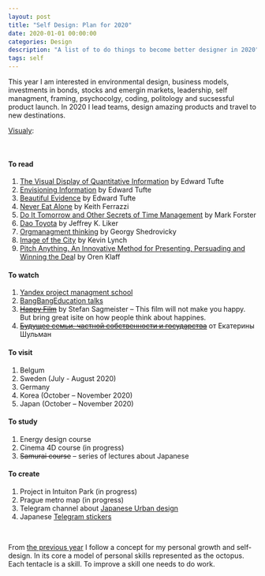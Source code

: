 ```yaml
---
layout: post
title: "Self Design: Plan for 2020"
date: 2020-01-01 00:00:00
categories: Design
description: "A list of to do things to become better designer in 2020"
tags: self
---
```


This year I am interested in environmental design, business models, investments in bonds, stocks and emergin markets, leadership, self managment, framing, psychocolgy, coding, politology and sucsessful product launch. In 2020 I lead teams, design amazing products and travel to new destinations.

[Visualy](https://fff.works/octopus/sMDZj2e):

<img src="/assets/images/lazy.png" alt="Progress 2020" data-echo="/blog_img/posts/octopus.png">

#### To read

1. [The Visual Display of Quantitative Information](https://www.edwardtufte.com/tufte/books_vdqi) by Edward Tufte
2. [Envisioning Information](https://www.edwardtufte.com/tufte/books_ei) by Edward Tufte
3. [Beautiful Evidence](https://www.edwardtufte.com/tufte/books_be) by Edward Tufte
5. [Never Eat Alone](https://www.amazon.com/Never-Eat-Alone-Expanded-Updated/dp/0385346654) by Keith Ferrazzi
6. [Do It Tomorrow and Other Secrets of Time Management](https://www.amazon.com/Tomorrow-Other-Secrets-Time-Management/dp/0340909129/?ref=ldwg03-20) by Mark Forster
8. [Dao Toyota](https://www.amazon.com/gp/product/0071392319/ref=x_gr_w_bb?ie=UTF8&tag=x_gr_w_bb-20&linkCode=as2&camp=1789&creative=9325&creativeASIN=0071392319&SubscriptionId=1MGPYB6YW3HWK55XCGG2) by Jeffrey K. Liker
9. [Orgmanagment thinking](https://www.artlebedev.ru/izdal/orgupravlencheskoe-myshlenie/) by Georgy Shedrovicky
8. [Image of the City](https://www.amazon.com/Image-Harvard-Mit-Joint-Center-Studies/dp/0262620014) by Kevin Lynch
9. [Pitch Anything. An Innovative Method for Presenting, Persuading and Winning the Dea](https://www.amazon.com/Pitch-Anything-Innovative-Presenting-Persuading/dp/0071752854)l by Oren Klaff

#### To watch

1. [Yandex project managment school](https://www.youtube.com/channel/UCQmAuu6V3kSzdIfrszr5iKg)
6. [BangBangEducation talks](https://point.bangbangeducation.ru/talks)
3. [~~Happy Film~~](https://vimeo.com/ondemand/thehappyfilm) by Stefan Sagmeister – This film will not make you happy. But bring great isite on how people think about happines.
4. [~~Будущее семьи, частной собственности и государства~~](https://www.youtube.com/watch?v=n13hg-zFeyA) от Екатерины Шульман

#### To visit

1. Belgum
3. Sweden (July - August 2020)
5. Germany
7. Korea (October – November 2020)
8. Japan (October – November 2020)

#### To study

1. Energy design course
2. Cinema 4D course (in progress)
3. ~~Samurai course~~ – series of lectures about Japanese

#### To create

1. Project in Intuiton Park (in progress)
2. Prague metro map (in progress)
3. Telegram channel about [Japanese Urban design](https://t.me/japancitydesign)
4. Japanese [Telegram stickers](https://t.me/addstickers/japantalks)

<br>

From [the previous year](/design/2019/01/14/plan-2019.html) I follow a concept for my personal growth and self-design. In its core a model of personal skills represented as the octopus. Each tentacle is a skill. To improve a skill one needs to do work.